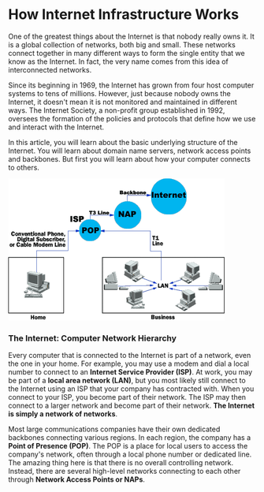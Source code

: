 # How Internet Infrastructure Works


One of the greatest things about the Internet is that nobody really owns it. It is a global collection of networks, both big and small. These networks connect together in many different ways to form the single entity that we know as the Internet. In fact, the very name comes from this idea of interconnected networks.

Since its beginning in 1969, the Internet has grown from four host computer systems to tens of millions. However, just because nobody owns the Internet, it doesn't mean it is not monitored and maintained in different ways. The Internet Society, a non-profit group established in 1992, oversees the formation of the policies and protocols that define how we use and interact with the Internet.

In this article, you will learn about the basic underlying structure of the Internet. You will learn about domain name servers, network access points and backbones. But first you will learn about how your computer connects to others.

![internet-infrastructure1.gif](./internet-infrastructure1.gif)

### The Internet: Computer Network Hierarchy

Every computer that is connected to the Internet is part of a network, even the one in your home. For example, you may use a modem and dial a local number to connect to an **Internet Service Provider (ISP)**. At work, you may be part of a **local area network (LAN)**, but you most likely still connect to the Internet using an ISP that your company has contracted with. When you connect to your ISP, you become part of their network. The ISP may then connect to a larger network and become part of their network. **The Internet is simply a network of networks**.

Most large communications companies have their own dedicated backbones connecting various regions. In each region, the company has a **Point of Presence (POP)**. The POP is a place for local users to access the company's network, often through a local phone number or dedicated line. The amazing thing here is that there is no overall controlling network. Instead, there are several high-level networks connecting to each other through **Network Access Points or NAPs**.

